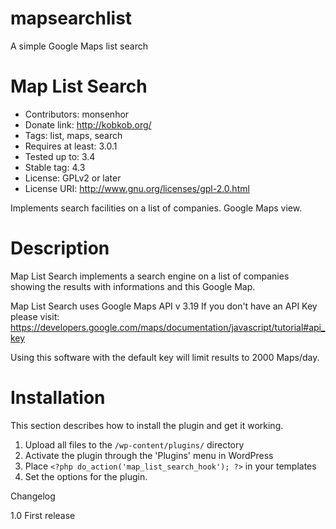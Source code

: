 # mapsearchlist
A simple Google Maps list search

# Map List Search
* Contributors: monsenhor
* Donate link: http://kobkob.org/
* Tags: list, maps, search
* Requires at least: 3.0.1
* Tested up to: 3.4
* Stable tag: 4.3
* License: GPLv2 or later
* License URI: http://www.gnu.org/licenses/gpl-2.0.html

Implements search facilities on a list of companies. Google Maps view.

# Description

Map List Search implements a search engine on a list of companies showing
the results with informations and this Google Map.

Map List Search uses Google Maps API v 3.19
If you don't have an API Key please visit:
https://developers.google.com/maps/documentation/javascript/tutorial#api_key

Using this software with the default key will limit results to 2000 Maps/day.

# Installation

This section describes how to install the plugin and get it working.

1. Upload all files to the `/wp-content/plugins/` directory
1. Activate the plugin through the 'Plugins' menu in WordPress
1. Place `<?php do_action('map_list_search_hook'); ?>` in your templates
1. Set the options for the plugin.

Changelog

1.0
First release
